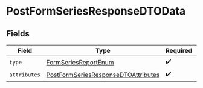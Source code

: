# PostFormSeriesResponseDTOData


## Fields

| Field                                                                                                 | Type                                                                                                  | Required                                                                                              | Description                                                                                           |
| ----------------------------------------------------------------------------------------------------- | ----------------------------------------------------------------------------------------------------- | ----------------------------------------------------------------------------------------------------- | ----------------------------------------------------------------------------------------------------- |
| `type`                                                                                                | [FormSeriesReportEnum](../../models/components/FormSeriesReportEnum.md)                               | :heavy_check_mark:                                                                                    | N/A                                                                                                   |
| `attributes`                                                                                          | [PostFormSeriesResponseDTOAttributes](../../models/components/PostFormSeriesResponseDTOAttributes.md) | :heavy_check_mark:                                                                                    | N/A                                                                                                   |